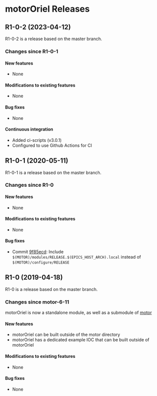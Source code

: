 # motorOriel Releases

## __R1-0-2 (2023-04-12)__
R1-0-2 is a release based on the master branch.

### Changes since R1-0-1

#### New features
* None

#### Modifications to existing features
* None

#### Bug fixes
* None

#### Continuous integration
* Added ci-scripts (v3.0.1)
* Configured to use Github Actions for CI

## __R1-0-1 (2020-05-11)__
R1-0-1 is a release based on the master branch.  

### Changes since R1-0

#### New features
* None

#### Modifications to existing features
* None

#### Bug fixes
* Commit [9f85ecd](https://github.com/epics-motor/motorOriel/commit/9f85ecde56ce9e8758efba1e0175ef498c4bcaa7): Include ``$(MOTOR)/modules/RELEASE.$(EPICS_HOST_ARCH).local`` instead of ``$(MOTOR)/configure/RELEASE``

## __R1-0 (2019-04-18)__
R1-0 is a release based on the master branch.  

### Changes since motor-6-11

motorOriel is now a standalone module, as well as a submodule of [motor](https://github.com/epics-modules/motor)

#### New features
* motorOriel can be built outside of the motor directory
* motorOriel has a dedicated example IOC that can be built outside of motorOriel

#### Modifications to existing features
* None

#### Bug fixes
* None
